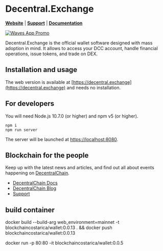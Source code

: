 # Decentral.Exchange 

[**Website**](https://decentralchain.io/) | [**Support**](https://decentralchain.io/soporte/) | [**Documentation**](https://docs.decentralchain.cio)

[![Waves App Promo](https://blockchaincostarica.org/wp-content/uploads/2021/10/WhatsApp-Image-2021-08-31-at-12.03.41-PM.jpeg)](https://decentral.exchange)

Decentral.Exchange is the official wallet software designed with mass adoption in mind. It allows to access your DCC account, handle financial operations, issue tokens, and trade on DEX.

## Installation and usage

The web version is available at [https://decentral.exchange](https://decentral.exchange) and needs no installation.


## For developers

You will need Node.js 10.7.0 (or higher) and npm v5 (or higher).

```
npm i
npm run server
```

The server will be launched at [https://localhost:8080](https://localhost:8080).

## Blockchain for the people

Keep up with the latest news and articles, and find out all about events happening on [DecentralChain](https://decentralchain.io/).


* [DecentralChain Docs](https://docs.decentralchain.io/)
* [DecentralChain Blog](https://decentralchain.io/blog/)
* [Support](https://decentralchain.io/soporte/)

##




## build container

docker build --build-arg web_environment=mainnet -t blockchaincostarica/wallet:0.0.13 . && docker push blockchaincostarica/wallet:0.0.13


docker run -p 80:80 -it blockchaincostarica/wallet:0.0.5


